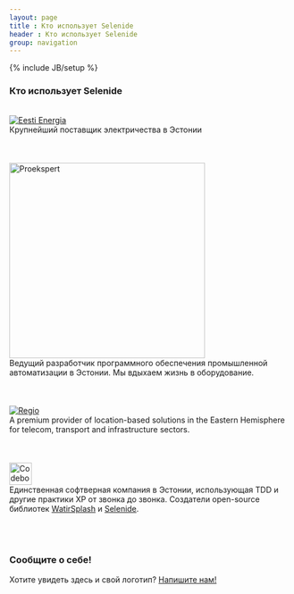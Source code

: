 ```yaml
---
layout: page
title : Кто использует Selenide
header : Кто использует Selenide
group: navigation
---
```

{% include JB/setup %}

### Кто использует Selenide

<br/>

<a href="https://www.energia.ee/ru/avaleht" target="_blank">
  <img src="{{ BASE_PATH }}/images/ee_logo.png" alt="Eesti Energia"/>
</a>

<div class="text-right">Крупнейший поставщик электричества в Эстонии</div>

<br/>
<br/>
<br/>

<a href="http://www.proekspert.ee/" target="_blank">
  <img src="{{ BASE_PATH }}/images/proekspert_logo.png" alt="Proekspert" width="350px"/>
</a>

<div class="text-right">Ведущий разработчик программного обеспечения промышленной автоматизации в Эстонии. Мы вдыхаем жизнь в оборудование.</div>

<br/>
<br/>
<br/>

<a href="http://www.regio.ee/" target="_blank">
  <img src="{{ BASE_PATH }}/images/regio-logo.jpg" alt="Regio"/>
</a>

<div class="text-right">A premium provider of location-based solutions in the Eastern Hemisphere for telecom, transport and infrastructure sectors.</div>


<br/>
<br/>
<br/>


<a href="http://ru.codeborne.com" target="_blank">
  <img src="{{ BASE_PATH }}/images/codeborne-logo.png" alt="Codeborne" height="40"/>
</a>

<div class="text-right">Единственная софтверная компания в Эстонии, использующая TDD и другие практики XP
от звонка до звонка. Создатели open-source библиотек
<a href="https://github.com/jarmo/WatirSplash" target="_blank">WatirSplash</a> и
<a href="http://ru.selenide.org">Selenide</a>.</div>

<br/>
<br/>
<br/>

### Сообщите о себе!

Хотите увидеть здесь и свой логотип?  [Напишите нам!](mailto:andrei.solntsev@gmail.com)
